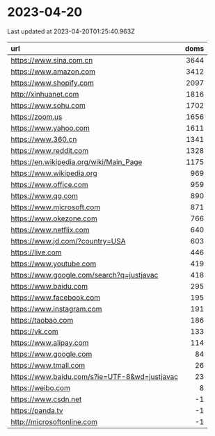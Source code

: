 # 2023-04-20

<!-- BEGIN -->
Last updated at 2023-04-20T01:25:40.963Z

url | doms
:- | -:
https://www.sina.com.cn | 3644
https://www.amazon.com | 3412
https://www.shopify.com | 2097
http://xinhuanet.com | 1816
https://www.sohu.com | 1702
https://zoom.us | 1656
https://www.yahoo.com | 1611
https://www.360.cn | 1341
https://www.reddit.com | 1328
https://en.wikipedia.org/wiki/Main_Page | 1175
https://www.wikipedia.org | 969
https://www.office.com | 959
https://www.qq.com | 890
https://www.microsoft.com | 871
https://www.okezone.com | 766
https://www.netflix.com | 640
https://www.jd.com/?country=USA | 603
https://live.com | 446
https://www.youtube.com | 419
https://www.google.com/search?q=justjavac | 418
https://www.baidu.com | 295
https://www.facebook.com | 195
https://www.instagram.com | 191
https://taobao.com | 186
https://vk.com | 133
https://www.alipay.com | 114
https://www.google.com | 84
https://www.tmall.com | 26
https://www.baidu.com/s?ie=UTF-8&wd=justjavac | 23
https://weibo.com | 8
https://www.csdn.net | -1
https://panda.tv | -1
http://microsoftonline.com | -1
<!-- END -->
